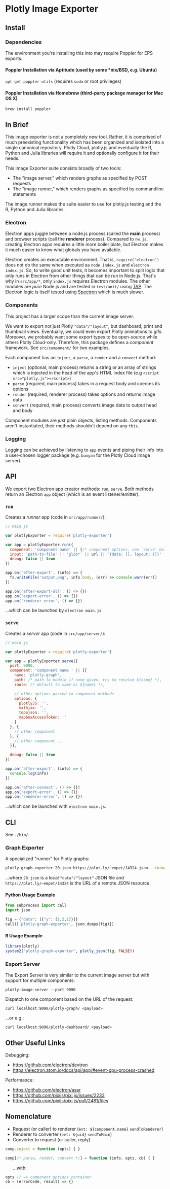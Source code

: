 # Plotly Image Exporter

## Install

### Dependencies

The environment you're installing this into may require Poppler for EPS exports.

#### Poppler Installation via Aptitude (used by some \*nix/BSD, e.g. Ubuntu)

`apt-get poppler-utils` (requires `sudo` or root privileges)

#### Poppler Installation via Homebrew (third-party package manager for Mac OS X)

`brew install poppler`

## In Brief

This image exporter is not a completely new tool. Rather, it is comprised of much preexisting functionality which has been organized and isolated into a single canonical repository. Plotly Cloud, plotly.js and eventually the R, Python and Julia libraries will require it and optionally configure it for their needs.

This Image Exporter suite consists broadly of two tools:
* The "image server," which renders graphs as specified by POST requests
* The "image runner," which renders graphs as specified by commandline statements

The image runner makes the suite easier to use for plotly.js testing and the R, Python and Julia libraries.

### Electron

Electron apps juggle between a node.js process (called the **main** process) and browser scripts (call the **renderer** process). Compared to `nw.js`, creating Electron apps requires a little more boiler plate, but Electron makes it much easier to know what globals you have available.

Electron creates an executable environment. That is, `require('electron')` does not do the same when executed as `node index.js` and `electron index.js`. So, to write good unit tests, it becomes important to split logic that only runs in Electron from other things that can be run in Node.js. That's why in `src/app/*`, only `index.js` requires Electron modules. The other modules are _pure_ Node.js and are tested in `test/unit/` using [TAP](http://www.node-tap.org/). The Electron logic is itself tested using [Spectron](https://github.com/electron/spectron) which is much slower.

### Components

This project has a larger scope than the current image server.

We want to export not just Plotly `"data"/"layout"`, but dashboard, print and thumbnail views.  Eventually, we could even export Plotly animations to gifs. Moreover, we probably want some export types to be open-source while others Plotly Cloud-only. Therefore, this package defines a _component_ framework. See `src/component/` for two examples.

Each component has an `inject`, a `parse`, a `render` and a `convert` method:
* `inject` (optional, main process) returns a string or an array of strings which is injected in the head of the app's HTML index file (e.g `<script src="plotly.js"></script>`)
* `parse` (required, main process) takes in a request body and coerces its options
* `render` (required, renderer process) takes options and returns image data
* `convert` (required, main process) converts image data to output head and body

Component modules are _just_ plain objects, listing methods. Components aren't instantiated, their methods shouldn't depend on any `this`.

### Logging

Logging can be achieved by listening to `app` events and piping their info into a user-chosen logger package (e.g. `bunyan` for the Plotly Cloud image server).

## API

We export two Electron app creator methods: `run`, `serve`. Both methods return an Electron `app` object (which is an event listener/emitter).

### `run`

Creates a _runner_ app (code in `src/app/runner/`):

```js
// main.js

var plotlyExporter = require('plotly-exporter')

var app = plotlyExporter.run({
  component: 'component name' || {/* component options, see `serve` below */},
  input: 'path-to-file' || 'glob*' || url || '{data: [], layout: {}}' || [/* array of those */],
  debug: false || true
})

app.on('after-export', (info) => {
  fs.writeFile('output.png', info.body, (err) => console.warn(err))
})

app.on('after-export-all', () => {})
app.on('export-error', () => {})
app.on('renderer-error', () => {})
```

…which can be launched by `electron main.js`.

### `serve`

Creates a _server_ app (code in `src/app/server/`):

```js
// main.js

var plotlyExporter = require('plotly-exporter')

var app = plotlyExporter.serve({
  port: 9090,
  component: 'component name ' || [{
    name: 'plotly-graph',
    path: /* path to module if none given, try to resolve ${name} */,
    route: /* default to same as ${name} */,

    // other options passed to component methods
    options: {
      plotlyJS: '',
      mathjax: '',
      topojson: '',
      mapboxAccessToken: ''
    }
  }, {
    // other component
  }, {
    // other component ...
  }],

  debug: false || true
})

app.on('after-export', (info) => {
  console.log(info)
})

app.on('after-connect', () => {})
app.on('export-error', () => {})
app.on('renderer-error', () => {})
```

…which can be launched with `electron main.js`.

## CLI

See `./bin/`.

### Graph Exporter

A specialized "runner" for Plotly graphs:

```sh
plotly-graph-exporter 20.json https://plot.ly/~empet/14324.json --format svg
```

…where `20.json` is a local `"data"/"layout"` JSON file and `https://plot.ly/~empet/14324` is the URL of a remote JSON resource.

#### Python Usage Example

```python
from subprocess import call
import json

fig = {"data": [{"y": [1,2,1]}]}
call(['plotly-graph-exporter', json.dumps(fig)])
```

#### R Usage Example

```R
library(plotly)
system2("plotly-graph-exporter", plotly_json(fig, FALSE))
```

### Export Server

The Export Server is very similar to the current image server but with support for multiple components:

`plotly-image-server --port 9090`

Dispatch to one component based on the URL of the request:

`curl localhost:9090/plotly-graph/ <payload>`

…or e.g.:

`curl localhost:9090/plotly-dashboard/ <payload>`

## Other Useful Links

Debugging:

* https://github.com/electron/devtron
* https://electron.atom.io/docs/api/app/#event-gpu-process-crashed

Performance:

* https://github.com/electron/asar
* https://github.com/pixijs/pixi.js/issues/2233
* https://github.com/pixijs/pixi.js/pull/2481/files

## Nomenclature

* Request (or caller) to renderer (`evt: ${component.name}` `sendToRenderer`)
* Renderer to converter (`evt: ${uid}` `sendToMain`)
* Converter to request (or caller, reply)
```js
comp.inject = function (opts) { }

comp[/* parse, render, convert */] = function (info, opts, cb) { }
```
&nbsp;&nbsp;&nbsp;&nbsp;&nbsp;&nbsp;…with:
```js
opts // => component options container
cb = (errorCode, result) => {}
```

